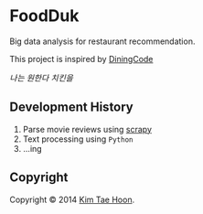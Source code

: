 FoodDuk
=======

Big data analysis for restaurant recommendation.

This project is inspired by [DiningCode](http://www.diningcode.com/)

*나는 원한다 치킨을*


Development History
-------------------

1. Parse movie reviews using [scrapy](http://scrapy.org/)
2. Text processing using `Python`
3. ...ing


Copyright
---------

Copyright © 2014 [Kim Tae Hoon](http://carpedm20.github.io).
